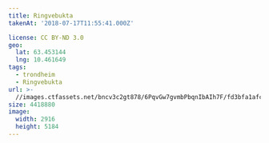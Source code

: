 ```yaml
---
title: Ringvebukta
takenAt: '2018-07-17T11:55:41.000Z'

license: CC BY-ND 3.0
geo:
  lat: 63.453144
  lng: 10.461649
tags:
  - trondheim
  - Ringvebukta
url: >-
  //images.ctfassets.net/bncv3c2gt878/6PqvGw7gvmbPbqnIbAIh7F/fd3bfa1afc68252739d56fc48aee5355/ringvebukta_28923057157_o
size: 4418880
image:
  width: 2916
  height: 5184
---
```

